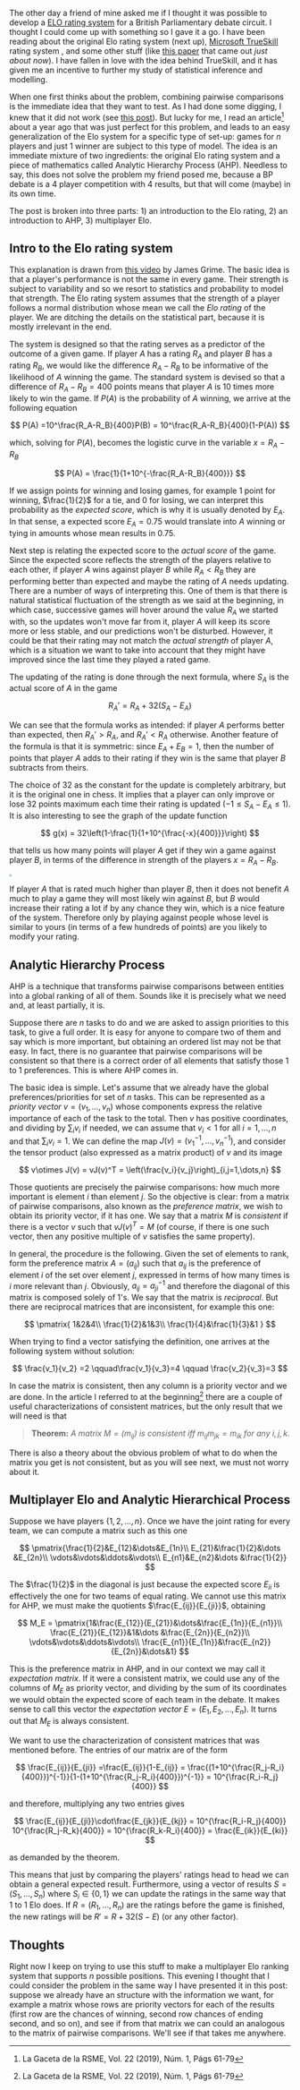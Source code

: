 The other day a friend of mine asked me if I thought it was possible to develop a [ELO rating system](https://en.wikipedia.org/wiki/Elo_rating_system) for a British Parliamentary debate circuit. I thought I could come up with something so I gave it a go. I have been reading about the original Elo rating system (next up), [Microsoft TrueSkill](https://www.microsoft.com/en-us/research/project/trueskill-ranking-system/) rating system , and some other stuff (like [this paper](https://arxiv.org/abs/2101.00400) that came out *just about now*). I have fallen in love with the idea behind TrueSkill, and it has given me an incentive to further my study of statistical inference and modelling. 

When one first thinks about the problem, combining pairwise comparisons is the immediate idea that they want to test. As I had done some digging, I knew that it did not work (see [this post](https://www.gautamnarula.com/rating/)). But lucky for me, I read an article[^gaceta] about a year ago that was just perfect for this problem, and leads to an easy generalization of the Elo system for a specific type of set-up: games for $n$ players and just $1$ winner are subject to this type of model. The idea is an immediate mixture of two ingredients: the original Elo rating system and a piece of mathematics called Analytic Hierarchy Process (AHP). Needless to say, this does not solve the problem my friend posed me, because a BP debate is a $4$ player competition with $4$ results, but that will come (maybe) in its own time.

The post is broken into three parts: 1) an introduction to the Elo rating, 2) an introduction to AHP, 3) multiplayer Elo.

## Intro to the Elo rating system

This explanation is drawn from [this video](https://www.youtube.com/watch?v=AsYfbmp0To0) by James Grime. The basic idea is that a player's performance is not the same in every game. Their strength is subject to variability and so we resort to statistics and probability to model that strength. The Elo rating system assumes that the strength of a player follows a normal distribution whose mean we call the *Elo rating* of the player. We are ditching the details on the statistical part, because it is mostly irrelevant in the end. 

The system is designed so that the rating serves as a predictor of the outcome of a given game. If player $A$ has a rating $R_A$ and player $B$ has a rating $R_B$, we would like the difference $R_A-R_B$ to be informative of the likelihood of $A$ winning the game. The standard system is devised so that a difference of $R_A-R_B = 400$ points means that player $A$ is $10$ times more likely to win the game. If $P(A)$ is the probability of $A$ winning, we arrive at the following equation



$$
P(A)  =10^\frac{R_A-R_B}{400}P(B) = 10^\frac{R_A-R_B}{400}(1-P(A))
$$



which, solving for $P(A)$, becomes the logistic curve in the variable $x = R_A-R_B$ 



$$
P(A) = \frac{1}{1+10^{-\frac{R_A-R_B}{400}}}
$$



If we assign points for winning and losing games, for example $1$ point for winning, $\frac{1}{2}$ for a tie, and $0$ for losing, we can interpret this probability as the *expected score*, which is why it is usually denoted by $E_A$. In that sense, a expected score $E_A = 0.75$ would translate into $A$ winning or tying in amounts whose mean results in $0.75$.

Next step is relating the expected score to the *actual score* of the game. Since the expected score reflects the strength of the players relative to each other, if player $A$ wins against player $B$ while $R_A<R_B$ they are performing better than expected and maybe the rating of $A$ needs updating. There are a number of ways of interpreting this. One of them is that there is natural statistical fluctuation of the strength as we said at the beginning, in which case, successive games will hover around the value $R_A$ we started with, so the updates won't move far from it, player $A$ will keep its score more or less stable, and our predictions won't be disturbed. However, it could be that their rating may not match the *actual strength* of player $A$, which is a situation we want to take into account that they might have improved since the last time they played a rated game. 

The updating of the rating is done through the next formula, where $S_A$ is the actual score of $A$ in the game


$$
R_A' = R_A +32(S_A-E_A)
$$


We can see that the formula works as intended: if player $A$ performs better than expected, then $R_A' >R_A$, and $R_A'<R_A$ otherwise. Another feature of the formula is that it is symmetric: since $E_A+E_B = 1$, then the number of points that player $A$ adds to their rating if they win is the same that player $B$ subtracts from theirs.

The choice of $32$ as the constant for the update is completely arbitrary, but it is the original one in chess. It implies that a player can only improve or lose $32$ points maximum each time their rating is updated ($-1\leq S_A-E_A \leq 1$). It is also interesting to see the graph of the update function


$$
g(x) = 32\left(1-\frac{1}{1+10^{\frac{-x}{400}}}\right)
$$


that tells us how many points will player $A$ get if they win a game against player $B$, in terms of the difference in strength of the players $x = R_A-R_B$.



<img src="C:\Users\Miguel\Documents\GitHub\homomorfismo.github.io\pictures\2021-02-09\update_function.png" style="zoom: 25%;" />



If player $A$ that is rated much higher than player $B$, then it does not benefit $A$ much to play a game they will most likely win against $B$, but $B$ would increase their rating a lot if by any chance they win, which is a nice feature of the system. Therefore only by playing against people whose level is similar to yours (in terms of a few hundreds of points) are you likely to modify your rating.



## Analytic Hierarchy Process

AHP is a technique that transforms pairwise comparisons between entities into a global ranking of all of them. Sounds like it is precisely what we need and, at least partially, it is. 

Suppose there are $n$ tasks to do and we are asked to assign priorities to this task, to give a full order. It is easy for anyone to compare two of them and say which is more important, but obtaining an ordered list may not be that easy. In fact, there is no guarantee that pairwise comparisons will be consistent so that there is a correct order of all elements that satisfy those 1 to 1 preferences. This is where AHP comes in.

The basic idea is simple. Let's assume that we already have the global preferences/priorities for set of $n$ tasks. This can be represented as a *priority vector* $v=(v_1,\dots,v_n)$ whose components express the relative importance of each of the task to the total. Then $v$ has positive coordinates, and dividing by $\sum_i v_i$ if needed, we can assume that $v_i<1$ for all $i=1,\dots,n$ and that $\sum_i v_i = 1$. We can define the map $J(v) = (v_1^{-1},\dots,v_n^{-1})$, and consider the tensor product (also expressed as a matrix product) of $v$ and its image


$$
v\otimes J(v) = vJ(v)^T = \left(\frac{v_i}{v_j}\right)_{i,j=1,\dots,n}
$$


Those quotients are precisely the pairwise comparisons: how much more important is element $i$ than element $j$. So the objective is clear: from a matrix of pairwise comparisons, also known as the *preference matrix*, we wish to obtain its priority vector, if it has one. We say that a matrix $M$ is *consistent* if there is a vector $v$ such that $vJ(v)^T = M$ (of course, if there is one such vector, then any positive multiple of $v$ satisfies the same property).

In general, the procedure is the following. Given the set of elements to rank, form the preference matrix $A=(a_{ij})$ such that $a_{ij}$ is the preference of element $i$ of the set over element $j$, expressed in terms of how many times is $i$ more relevant than $j$. Obviously,  $a_{ij} = a_{ji}^{-1}$ and therefore the diagonal of this matrix is composed solely of $1$'s. We say that the matrix is *reciprocal*. But there are reciprocal matrices that are inconsistent, for example this one:


$$
\pmatrix{
1&2&4\\
\frac{1}{2}&1&3\\
\frac{1}{4}&\frac{1}{3}&1
}
$$


When trying to find a vector satisfying the definition, one arrives at the following system without solution:


$$
\frac{v_1}{v_2} =2 \qquad\frac{v_1}{v_3}=4 \qquad \frac{v_2}{v_3}=3
$$

In case the matrix is consistent, then any column is a priority vector and we are done. In the article I referred to at the beginning[^gaceta] there are a couple of useful characterizations of consistent matrices, but the only result that we will need is that

> **Theorem:** *A matrix $M=(m_{ij})$ is consistent iff $m_{ij}m_{jk}=m_{ik}$ for any $i,j,k$.* 

There is also a theory about the obvious problem of what to do when the matrix you get is not consistent, but as you will see next, we must not worry about it.



## Multiplayer Elo and Analytic Hierarchical Process

Suppose we have players $\{1,2,\dots,n\}$. Once we have the joint rating for every team, we can compute a matrix such as this one


$$
\pmatrix{\frac{1}{2}&E_{12}&\dots&E_{1n}\\
E_{21}&\frac{1}{2}&\dots &E_{2n}\\
\vdots&\vdots&\ddots&\vdots\\
E_{n1}&E_{n2}&\dots &\frac{1}{2}}
$$


The $\frac{1}{2}$ in the diagonal is just because the expected score $E_{ii}$ is effectively the one for two teams of equal rating. We cannot use this matrix for AHP, we must make the quotients $\frac{E_{ij}}{E_{ji}}$, obtaining


$$
M_E = \pmatrix{1&\frac{E_{12}}{E_{21}}&\dots&\frac{E_{1n}}{E_{n1}}\\
\frac{E_{21}}{E_{12}}&1&\dots &\frac{E_{2n}}{E_{n2}}\\
\vdots&\vdots&\ddots&\vdots\\
\frac{E_{n1}}{E_{1n}}&\frac{E_{n2}}{E_{2n}}&\dots&1}
$$


This is the preference matrix in AHP, and in our context we may call it *expectation matrix*. If it were a consistent matrix, we could use any of the columns of $M_E$ as priority vector, and dividing by the sum of its coordinates we would obtain the expected score of each team in the debate. It makes sense to call this vector the *expectation vector* $E = (E_1,E_2,\dots,E_n)$. It turns out that $M_E$ is always consistent. 

We want to use the characterization of consistent matrices that was mentioned before. The entries of our matrix are of the form


$$
\frac{E_{ij}}{E_{ji}} =\frac{E_{ij}}{1-E_{ij}} = \frac{(1+10^{\frac{R_j-R_i}{400}})^{-1}}{1-(1+10^{\frac{R_j-R_i}{400}})^{-1}} = 10^{\frac{R_i-R_j}{400}}
$$


and therefore, multiplying any two entries gives


$$
\frac{E_{ij}}{E_{ji}}\cdot\frac{E_{jk}}{E_{kj}} = 10^{\frac{R_i-R_j}{400}} 10^{\frac{R_j-R_k}{400}} =  10^{\frac{R_k-R_i}{400}} = \frac{E_{ik}}{E_{ki}}
$$

as demanded by the theorem.

This means that just by comparing the players' ratings head to head we can obtain a general expected result. Furthermore, using a vector of results $S = (S_1,\dots, S_n)$ where $S_i\in\{0,1\}$ we can update the ratings in the same way that 1 to 1 Elo does. If $R = (R_1, \dots,R_n)$ are the ratings before the game is finished, the new ratings will be $R' = R+32(S-E)$ (or any other factor). 



## Thoughts

Right now I keep on trying to use this stuff to make a multiplayer Elo ranking system that supports $n$ possible positions. This evening I thought that I could consider the problem in the same way I have presented it in this post: suppose we already have an structure with the information we want, for example a matrix whose rows are priority vectors for each of the results (first row are the chances of winning, second row chances of ending second, and so on), and see if from that matrix we can could an analogous to the matrix of pairwise comparisons. We'll see if that takes me anywhere.

[^gaceta]: La Gaceta de la RSME, Vol. 22 (2019), Núm. 1, Págs 61-79













